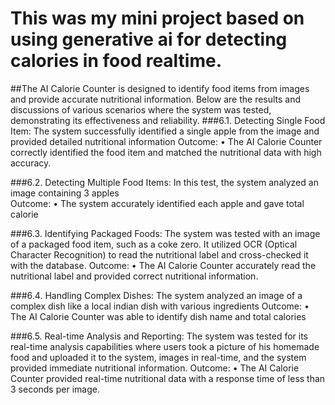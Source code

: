 # This was my mini project based on using generative ai for detecting calories in food realtime.
##The AI Calorie Counter is designed to identify food items from images and provide accurate nutritional information. Below are the results and discussions of various scenarios where the system was tested, demonstrating its effectiveness and reliability.
###6.1. Detecting Single Food Item:
The system successfully identified a single apple from the image and provided detailed nutritional information
Outcome:
•	The AI Calorie Counter correctly identified the food item and matched the nutritional data with high accuracy.

                                                                  

###6.2. Detecting Multiple Food Items:
In this test, the system analyzed an image containing 3 apples  
Outcome:
•	The system accurately identified each apple and gave total calorie 


 
                                                             




###6.3. Identifying Packaged Foods:
The system was tested with an image of a packaged food item, such as a coke zero. It utilized OCR (Optical Character Recognition) to read the nutritional label and cross-checked it with the database.
Outcome:
•	The AI Calorie Counter accurately read the nutritional label and provided correct nutritional information.


                                                         










###6.4. Handling Complex Dishes:
The system analyzed an image of a complex dish like a local indian dish with various ingredients
Outcome:
•	The AI Calorie Counter was able to identify dish name and total calories
                                                            








###6.5. Real-time Analysis and Reporting:
The system was tested for its real-time analysis capabilities where users took a picture of his homemade food and uploaded it to the system, images in real-time, and the system provided immediate nutritional information.
Outcome:
•	The AI Calorie Counter provided real-time nutritional data with a response time of less than 3 seconds per image.                        
